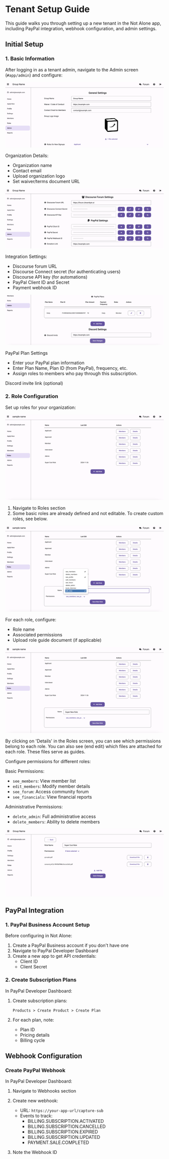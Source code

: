 # Tenant Setup Guide

This guide walks you through setting up a new tenant in the Not Alone app, including PayPal integration, webhook configuration, and admin settings.

## Initial Setup

### 1. Basic Information

After logging in as a tenant admin, navigate to the Admin screen (`#app/admin`) and configure:

![Admin screen overview showing main configuration options](images/admin_1.png)

Organization Details:

- Organization name
- Contact email
- Upload organization logo
- Set waiver/terms document URL

![PayPal integration settings showing API credentials and subscription configuration](images/admin_2.png)

Integration Settings:

- Discourse forum URL
- Discourse Connect secret (for authenticating users)
- Discourse API key (for automations)
- PayPal Client ID and Secret
- Payment webhook ID

![Discourse forum integration settings including API keys and SSO configuration](images/admin_3.png)

PayPal Plan Settings

- Enter your PayPal plan information
- Enter Plan Name, Plan ID (from PayPal), frequency, etc.
- Assign roles to members who pay through this subscription.

Discord invite link (optional)

### 2. Role Configuration

Set up roles for your organization:

![Roles overview screen](images/roles_0.png)

1. Navigate to Roles section
2. Some basic roles are already defined and not editable. To create custom roles, see below.

![Role creation and configuration](images/roles_1.png)

For each role, configure:

- Role name
- Associated permissions
- Upload role guide document (if applicable)

![Role permissions and document management](images/roles_2.png)

By clicking on 'Details' in the Roles screen, you can see which permissions belong to each role.
You can also see (end edit) which files are attached for each role. These files serve as guides.

Configure permissions for different roles:

Basic Permissions:

- `see_members`: View member list
- `edit_members`: Modify member details
- `see_forum`: Access community forum
- `see_financials`: View financial reports

Administrative Permissions:

- `delete_admin`: Full administrative access
- `delete_members`: Ability to delete members


![Role detail](images/role_detail.png)

## PayPal Integration

### 1. PayPal Business Account Setup

Before configuring in Not Alone:

1. Create a PayPal Business account if you don't have one
2. Navigate to PayPal Developer Dashboard
3. Create a new app to get API credentials:
    - Client ID
    - Client Secret

### 2. Create Subscription Plans

In PayPal Developer Dashboard:

1. Create subscription plans:
   ```
   Products > Create Product > Create Plan
   ```

2. For each plan, note:
    - Plan ID
    - Pricing details
    - Billing cycle

## Webhook Configuration

### Create PayPal Webhook

In PayPal Developer Dashboard:

1. Navigate to Webhooks section
2. Create new webhook:
   - URL: `https://your-app-url/capture-sub`
   - Events to track:
     - BILLING.SUBSCRIPTION.ACTIVATED
     - BILLING.SUBSCRIPTION.CANCELLED
     - BILLING.SUBSCRIPTION.EXPIRED
     - BILLING.SUBSCRIPTION.UPDATED
     - PAYMENT.SALE.COMPLETED

3. Note the Webhook ID
